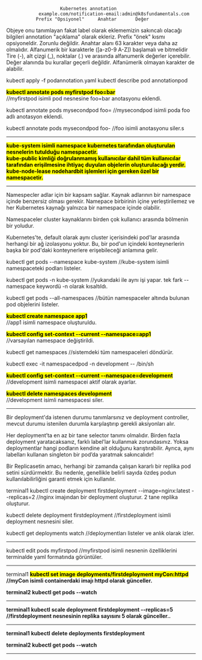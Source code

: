 
						Kubernetes annotation
				example.com/notification-email:admin@k8sfundamentals.com
			   Prefix "Opsiyonel"  	  Anahtar		Değer


Objeye onu tanımlayan fakat label olarak eklememizin sakıncalı olacağı bilgileri annotation "açıklama” olarak ekleriz.
Prefix "önek" kısmı opsiyoneldir. Zorunlu değildir.
Anahtar alanı 63 karakter veya daha az olmalıdır.
Alfanumerik bir karakterle ([a-z0-9 A-Z]) başlamalı ve bitmelidir
Tire (-), alt çizgi (_), noktalar (.) ve arasında alfanumerik değerler içerebilir.
Değer alanında bu kurallar geçerli değildir. Alfanümerik olmayan karakter de alabilir.


kubectl apply -f podannotation.yaml
kubectl describe pod annotationpod

<b><mark>kubectl annotate pods myfirstpod foo=bar</mark></b><br>
//myfirstpod isimli pod nesnesine foo=bar anotasyonu eklendi.

kubectl annotate pods mysecondpod foo=
//mysecondpod isimli poda foo adlı anotasyon eklendi.


kubectl annotate pods mysecondpod foo-
//foo isimli anotasyonu siler.s


-------------------------------------------------------------------------------------------------

<b><mark>kube-system isimli namespace kubernetes tarafından oluşturulan nesnelerin tutulduğu namespacetir.</mark></b><br>
<b><mark>kube-public kimliği doğrulanmamış kullanıcılar dahil tüm kullanıcılar tarafından erişilmesine
ihtiyaç duyulan objelerin oluşturulacağı yerdir.</mark></b><br>
<b><mark>kube-node-lease nodehardbit işlemleri için gereken özel bir namespacetir.</mark></b><br>

-------------------------------------------------------------------------------------------------
				
Namespecler adlar için bir kapsam sağlar.
Kaynak adlarının bir namespace içinde benzersiz olması gerekir.
Namepace birbirinin içine yerleştirilemez ve her 
Kubernetes kaynağı yalnızca bir namespace içinde olabilir.

Namespaceler cluster kaynaklarını birden çok kullanıcı arasında bölmenin bir yoludur.
			
Kubernetes'te, default olarak aynı cluster içerisindeki pod'lar arasında herhangi bir ağ izolasyonu yoktur. 
Bu, bir pod'un içindeki konteynerlerin başka bir pod'daki konteynerlere erişebileceği anlamına gelir.

kubectl get pods --namespace kube-system
//kube-system isimli namespaceteki podları listeler.

kubectl get pods -n kube-system
//yukarıdaki ile aynı işi yapar. tek fark --namespace keywordü -n olarak kısaltıldı.

kubectl get pods --all-namespaces
//bütün namespaceler altında bulunan pod objelerini listeler.


<b><mark>kubectl create namespace app1</mark></b><br>
//app1 isimli namespace oluşturuldu.

<b><mark>kubectl config set-context --current --namespace=app1</mark></b><br>
//varsayılan namespace değiştirildi.

kubectl get namespaces
//sistemdeki tüm namespaceleri döndürür.

kubectl exec -it namespacedpod -n development -- /bin/sh

<b><mark>kubectl config set-context --current --namespace=development</mark></b><br>
//development isimli namespacei aktif olarak ayarlar.

<b><mark>kubectl delete namespaces development</mark></b><br>
//development isimli namespacesi siler.

-------------------------------------------------------------------------------------------------

Bir deployment'da istenen durumu tanımlarsınız ve deployment controller, mevcut durumu istenilen durumla karşılaştırıp gerekli aksiyonları alır.

Her deployment’ta en az bir tane selector tanımı olmalıdır.
Birden fazla deployment yaratacaksanız, farklı label’lar kullanmak zorundasınız. 
Yoksa deploymentlar hangi podların kendine ait olduğunu karıştırabilir. 
Ayrıca, aynı labelları kullanan singleton bir pod’da yaratmak sakıncalıdır!

Bir Replicasetin amacı, herhangi bir zamanda çalışan kararlı bir replika pod setini sürdürmektir.
Bu nedenle, genellikle belirli sayıda özdeş podun kullanılabilirliğini garanti etmek için kullanılır.



terminal1
kubectl create deployment firstdeployment --image=nginx:latest --replicas=2
//nginx imajından bir deployment oluşturur. 2 tane replika oluşturur.

kubectl delete deployment firstdeployment
//firstdeployment isimli deployment nesnesini siler.


kubectl get deployments watch
//deploymentları listeler ve anlık olarak izler.


-----------------------------------

kubectl edit pods myfirstpod
//myfirstpod isimli nesnenin özelliklerini terminalde yaml formatında görüntüler.


-----------------------------------

terminal1
<b><mark>kubectl set image deployments/firstdeployment myCon:httpd</mark><b></br>
//myCon isimli containerdaki imajı httpd olarak günceller.

terminal2
kubectl get pods --watch

---------------------------------

terminal1
kubectl scale deployment firstdeployment --replicas=5
//firstdeployment nesnesinin replika sayısını 5 olarak günceller..

---------------------------------

terminal1
kubectl delete deployments firstdeployment

terminal2
kubectl get pods --watch

-------------------------------------------------------------------------------------------------



















